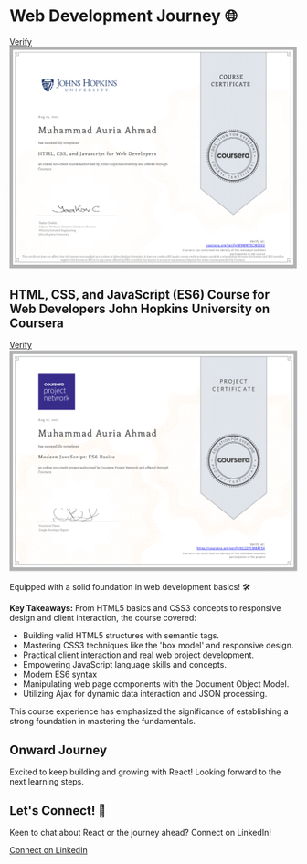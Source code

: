 # Web Development Journey 🌐
[Verify](https://coursera.org/share/b5a6aaf509f3bd4e117990c5d0915711)
![Certificate](HTML_CSS_JS_for_web_development.png)
## HTML, CSS, and JavaScript (ES6) Course for Web Developers John Hopkins University on Coursera
[Verify](https://coursera.org/share/ddbfc6db6888bddef1132e4bb20cd719)
![Certificate](ES6.png)

Equipped with a solid foundation in web development basics! 🛠️

**Key Takeaways:**
From HTML5 basics and CSS3 concepts to responsive design and client interaction, the course covered:

- Building valid HTML5 structures with semantic tags.
- Mastering CSS3 techniques like the 'box model' and responsive design.
- Practical client interaction and real web project development.
- Empowering JavaScript language skills and concepts.
- Modern ES6 syntax
- Manipulating web page components with the Document Object Model.
- Utilizing Ajax for dynamic data interaction and JSON processing.


This course experience has emphasized the significance of establishing a strong foundation in mastering the fundamentals.

## Onward Journey
Excited to keep building and growing with React! Looking forward to the next learning steps.

## Let's Connect! 👋
Keen to chat about React or the journey ahead? Connect on LinkedIn!

[Connect on LinkedIn](https://www.linkedin.com/in/muhammad-auria-ahmad)
